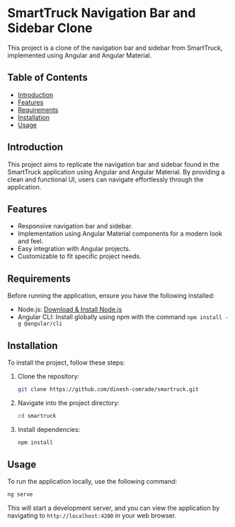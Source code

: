 
# SmartTruck Navigation Bar and Sidebar Clone

This project is a clone of the navigation bar and sidebar from SmartTruck, implemented using Angular and Angular Material.

## Table of Contents

- [Introduction](#introduction)
- [Features](#features)
- [Requirements](#requirements)
- [Installation](#installation)
- [Usage](#usage)
## Introduction

This project aims to replicate the navigation bar and sidebar found in the SmartTruck application using Angular and Angular Material. By providing a clean and functional UI, users can navigate effortlessly through the application.

## Features

- Responsive navigation bar and sidebar.
- Implementation using Angular Material components for a modern look and feel.
- Easy integration with Angular projects.
- Customizable to fit specific project needs.

## Requirements

Before running the application, ensure you have the following installed:

- Node.js: [Download & Install Node.js](https://nodejs.org/)
- Angular CLI: Install globally using npm with the command `npm install -g @angular/cli`

## Installation

To install the project, follow these steps:

1. Clone the repository:
   ```bash
   git clone https://github.com/dinesh-comrade/smartruck.git
   ```
2. Navigate into the project directory:
   ```bash
   cd smartruck
   ```
3. Install dependencies:
   ```bash
   npm install
   ```

## Usage

To run the application locally, use the following command:

```bash
ng serve
```

This will start a development server, and you can view the application by navigating to `http://localhost:4200` in your web browser.
